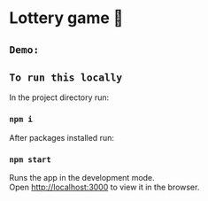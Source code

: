 # Lottery game :rocket:

## `Demo:`

## `To run this locally`
In the project directory run:
### `npm i`
After packages installed run:
### `npm start`

Runs the app in the development mode.\
Open [http://localhost:3000](http://localhost:3000) to view it in the browser.
